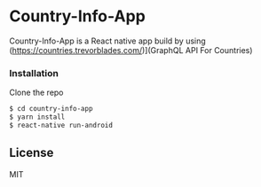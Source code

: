 # Country-Info-App

Country-Info-App is a React native app build by using (https://countries.trevorblades.com/)](GraphQL API For Countries)

### Installation

Clone the repo

```sh
$ cd country-info-app
$ yarn install
$ react-native run-android
```

## License

MIT
